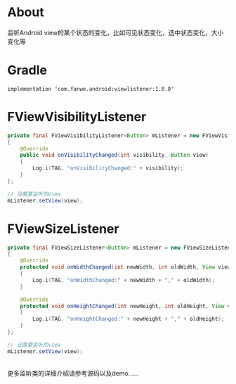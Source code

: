 # About
监听Android view的某个状态的变化，比如可见状态变化，选中状态变化，大小变化等

# Gradle
```
implementation 'com.fanwe.android:viewlistener:1.0.0'
```

# FViewVisibilityListener
```java
private final FViewVisibilityListener<Button> mListener = new FViewVisibilityListener<Button>()
{
    @Override
    public void onVisibilityChanged(int visibility, Button view)
    {
        Log.i(TAG, "onVisibilityChanged:" + visibility);
    }
};

// 设置要监听的view
mListener.setView(view);
```

# FViewSizeListener
```java
private final FViewSizeListener<Button> mListener = new FViewSizeListener<Button>()
{
    @Override
    protected void onWidthChanged(int newWidth, int oldWidth, View view)
    {
        Log.i(TAG, "onWidthChanged:" + newWidth + "," + oldWidth);
    }

    @Override
    protected void onHeightChanged(int newHeight, int oldHeight, View view)
    {
        Log.i(TAG, "onHeightChanged:" + newHeight + "," + oldHeight);
    }
};

// 设置要监听的view
mListener.setView(view);
```
<br>
更多监听类的详细介绍请参考源码以及demo......
